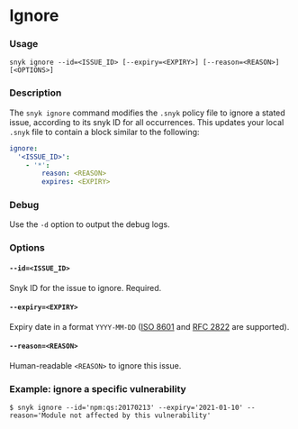 # Ignore

### Usage

`snyk ignore --id=<ISSUE_ID> [--expiry=<EXPIRY>] [--reason=<REASON>] [<OPTIONS>]`

### Description

The `snyk ignore` command modifies the `.snyk` policy file to ignore a stated issue, according to its snyk ID for all occurrences. This updates your local `.snyk` file to contain a block similar to the following:

```yaml
ignore:
  '<ISSUE_ID>':
    - '*':
        reason: <REASON>
        expires: <EXPIRY>
```

### Debug

Use the `-d` option to output the debug logs.

### Options

#### `--id=<ISSUE_ID>`

Snyk ID for the issue to ignore. Required.

#### `--expiry=<EXPIRY>`

Expiry date in a format `YYYY-MM-DD` ([ISO 8601](https://www.iso.org/iso-8601-date-and-time-format.html) and [RFC 2822](https://tools.ietf.org/html/rfc2822) are supported).

#### `--reason=<REASON>`

Human-readable `<REASON>` to ignore this issue.

### Example: ignore a specific vulnerability

`$ snyk ignore --id='npm:qs:20170213' --expiry='2021-01-10' --reason='Module not affected by this vulnerability'`
